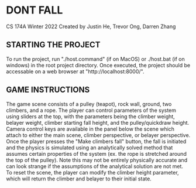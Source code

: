 # DONT FALL 
CS 174A Winter 2022
Created by Justin He, Trevor Ong, Darren Zhang

## STARTING THE PROJECT
To run the project, run "./host.command" (if on MacOS) or ./host.bat (if on windows) in the root project directory. Once executed, the project should be accessable on a web browser at "http://localhost:8000/". 

## GAME INSTRUCTIONS
The game scene consists of a pulley (teapot), rock wall, ground, two climbers, and a rope. The player can control parameters of the system using sliders at the top, with the parameters being the climber weight, belayer weight, climber starting fall height, and the pulley/quickdraw height. Camera control keys are available in the panel below the scene which attach to either the main scene, climber perspective, or belayer perspective.
Once the player presses the "Make climbers fall" button, the fall is initiated and the physics is simulated using an analytically solved method that assumes certain properties of the system (ex. the rope is stretched around the top of the pulley). Note this may not be entirely physically accurate and can look strange if the assumptions of the analytical solution are not met. To reset the scene, the player can modify the climber height parameter, which will return the climber and belayer to their initial state.